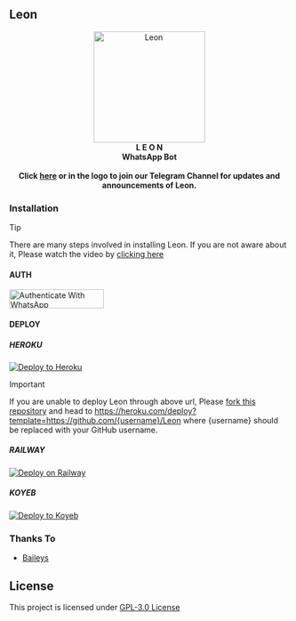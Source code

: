 ## Leon
<p align="center">
  <a href="https://telegram.me/leon_wabot" target="_blank">
  <img src="https://i.ibb.co/wNCbpry/20240101-130819.jpg" alt="Leon" width="200" height="200">
  </a>
  <br>
  <strong>L E O N</strong><br>
  <strong>WhatsApp Bot</strong><br><br>
  <strong>Click <a href="https://telegram.me/leon_wabot" target="_blank">here</a> or in the logo to join our Telegram Channel for updates and announcements of Leon.</strong>
</p>

### Installation

> [!TIP]
> There are many steps involved in installing Leon. If you are not aware about it, Please watch the video by [clicking here](https://youtu.be/ogIegusIMLc)

#### AUTH
<a href="https://leonwabot.onrender.com/qr" target="_blank">
  <img src="https://img.shields.io/badge/Authenticate_with_WhatsApp-25D366" alt="Authenticate With WhatsApp" width="170" height="34">
</a>

#### DEPLOY
##### HEROKU
[![Deploy to Heroku](https://www.herokucdn.com/deploy/button.svg)](https://heroku.com/deploy?template=https://github.com/TOXIC-DEVIL/Leon)
> [!IMPORTANT]
> If you are unable to deploy Leon through above url, Please [fork this repository](https://github.com/TOXIC-DEVIL/Leon/fork) and head to https://heroku.com/deploy?template=https://github.com/{username}/Leon where {username} should be replaced with your GitHub username.

##### RAILWAY
[![Deploy on Railway](https://railway.app/button.svg)](https://railway.app/template/1zs3t5)
##### KOYEB
[![Deploy to Koyeb](https://www.koyeb.com/static/images/deploy/button.svg)](https://app.koyeb.com/apps/deploy?repository=github.com%2FTOXIC-DEVIL%2FLeon&type=git&branch=master&builder=dockerfile&name=leon&env[ADMINS]=&env[AUTH_ID]=&env[DATABASE_URL]=&env[PLATFORM]=koyeb&env[PREFIX]=!&env[MODE]=private&env[RBG_API_KEY]=
)<br>

### Thanks To
- [Baileys](https://github.com/WhiskeySockets/Baileys)

## License
This project is licensed under [GPL-3.0 License](https://github.com/TOXIC-DEVIL/Leon/blob/master/LICENSE)
